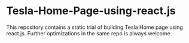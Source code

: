 # Tesla-Home-Page-using-react.js
This repository contains a static trial of building Tesla Home page using react.js. Further optimizations in the same repo is always welcome.
